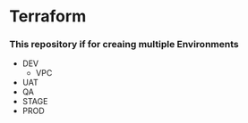 # Terraform
### This repository if for creaing multiple Environments
 - DEV
   - VPC
- UAT
- QA
- STAGE
- PROD
